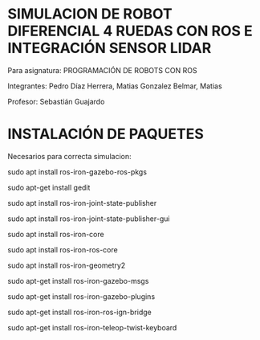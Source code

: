 # SIMULACION DE ROBOT DIFERENCIAL 4 RUEDAS CON ROS E INTEGRACIÓN SENSOR LIDAR
Para asignatura: PROGRAMACIÓN DE ROBOTS CON ROS

Integrantes: Pedro Díaz Herrera,
             Matias Gonzalez Belmar,
             Matias

Profesor: Sebastián Guajardo
# INSTALACIÓN DE PAQUETES
Necesarios para correcta simulacion:


sudo apt install ros-iron-gazebo-ros-pkgs

sudo apt-get install gedit

sudo apt install ros-iron-joint-state-publisher

sudo apt install ros-iron-joint-state-publisher-gui

sudo apt install ros-iron-core

sudo apt install ros-iron-ros-core

sudo apt install ros-iron-geometry2

sudo apt-get install ros-iron-gazebo-msgs

sudo apt-get install ros-iron-gazebo-plugins

sudo apt-get install ros-iron-ros-ign-bridge

sudo apt-get install ros-iron-teleop-twist-keyboard
